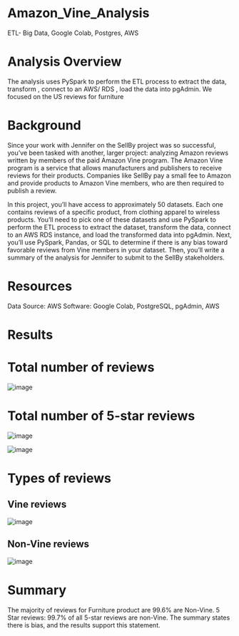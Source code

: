 # Amazon_Vine_Analysis
ETL- Big Data, Google Colab, Postgres, AWS
# Analysis Overview

The analysis uses PySpark to perform the ETL process to extract the data, transform , connect to an AWS/ RDS , load the data into pgAdmin. 
We focused on the US reviews for furniture

# Background
Since your work with Jennifer on the SellBy project was so successful, you’ve been tasked with another, larger project: analyzing Amazon reviews written by members of the paid Amazon Vine program. The Amazon Vine program is a service that allows manufacturers and publishers to receive reviews for their products. Companies like SellBy pay a small fee to Amazon and provide products to Amazon Vine members, who are then required to publish a review.

In this project, you’ll have access to approximately 50 datasets. Each one contains reviews of a specific product, from clothing apparel to wireless products. You’ll need to pick one of these datasets and use PySpark to perform the ETL process to extract the dataset, transform the data, connect to an AWS RDS instance, and load the transformed data into pgAdmin. Next, you’ll use PySpark, Pandas, or SQL to determine if there is any bias toward favorable reviews from Vine members in your dataset. Then, you’ll write a summary of the analysis for Jennifer to submit to the SellBy stakeholders.

# Resources
Data Source: AWS
Software: Google Colab, PostgreSQL, pgAdmin, AWS
# Results
# Total number of reviews
 ![image](https://user-images.githubusercontent.com/96351897/165031850-29291fdb-95d5-4a04-98d4-9d3f6de7b865.png)



# Total number of 5-star reviews
![image](https://user-images.githubusercontent.com/96351897/165032038-805f982e-6f16-4d04-8e66-d234a68a1bc3.png)


![image](https://user-images.githubusercontent.com/96351897/165032059-0a0fb01b-96d5-4c81-b58d-fb06c5b63062.png)



# Types of reviews
## Vine reviews
![image](https://user-images.githubusercontent.com/96351897/165031953-288b0ecf-2461-4e6f-809d-af0dbaa45f8f.png)



## Non-Vine reviews

![image](https://user-images.githubusercontent.com/96351897/165031976-c3df1501-a166-472d-a926-745115f73829.png)


# Summary

The majority of reviews for Furniture product are 99.6% are Non-Vine.
 5 Star reviews: 99.7% of all 5-star reviews are non-Vine.
The summary states there is bias, and the results support this statement.
